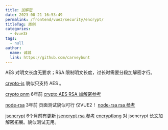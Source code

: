 ```yaml
---
title: 加解密
date: 2023-08-21 16:53:49
permalink: /frontend/vue3/security/encrypt/
titleTag: 原创
categories: 
  - 《vue3》
tags: 
  - null
author: 
  name: 诚城
  link: https://github.com/carveybunt
---
```


AES 对明文长度无要求；RSA 限制明文长度，过长时需要分段加解密才行。

[crypto-js](https://www.npmjs.com/package/crypto-js) 貌似只支持 AES 。

[crypto pnm](https://www.npmjs.com/package/crypto) 6年前
[crypto AES RSA 加解密参考](https://blog.51cto.com/u_15970812/6218396)

[node-rsa](https://www.npmjs.com/package/node-rsa) 3年前 页面测试貌似可行 仅VUE2！
[node-rsa rsa 参考](https://blog.csdn.net/qq_40934617/article/details/122172374)

[jsencrypt](https://www.npmjs.com/package/jsencrypt) 6个月前有更新
[jsencrypt rsa 参考](https://blog.csdn.net/weixin_46172085/article/details/122255594)
[encryptlong](https://www.npmjs.com/package/encryptlong) 对 jsencrypt 长文加解密拓展。貌似测试无用。
